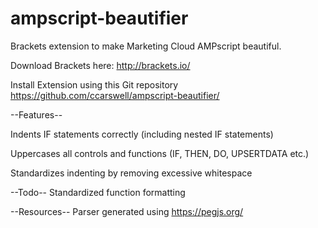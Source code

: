 # ampscript-beautifier
Brackets extension to make Marketing Cloud AMPscript beautiful.

Download Brackets here: http://brackets.io/

Install Extension using this Git repository https://github.com/ccarswell/ampscript-beautifier/

--Features--

Indents IF statements correctly (including nested IF statements)

Uppercases all controls and functions (IF, THEN, DO, UPSERTDATA etc.)

Standardizes indenting by removing excessive whitespace


--Todo--
Standardized function formatting

--Resources--
Parser generated using https://pegjs.org/
